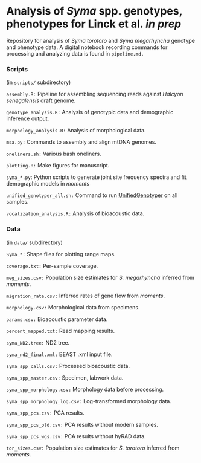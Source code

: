 # Analysis of *Syma* spp. genotypes, phenotypes for Linck et al. *in prep*

Repository for analysis of *Syma torotoro* and *Syma megarhyncha* genotype and phenotype data. A digital notebook recording commands for processing and analyzing data is found in `pipeline.md.`  

### Scripts  

(in `scripts/` subdirectory)  

`assembly.R:` Pipeline for assembling sequencing reads against *Halcyon senegalensis* draft genome.  

`genotype_analysis.R:` Analysis of genotypic data and demographic inference output.

`morphology_analysis.R:` Analysis of morphological data.  

`msa.py:` Commands to assembly and align mtDNA genomes.

`oneliners.sh:` Various bash oneliners.  

`plotting.R:` Make figures for manuscript.  

`syma_*.py`: Python scripts to generate joint site frequency spectra and fit demographic models in *moments*

`unified_genotyper_all.sh:` Command to run [UnifiedGenotyper](https://software.broadinstitute.org/gatk/documentation/tooldocs/3.8-0/org_broadinstitute_gatk_tools_walkers_genotyper_UnifiedGenotyper.php) on all samples.  

`vocalization_analysis.R:` Analysis of bioacoustic data.  

### Data   

(in `data/` subdirectory)  

`Syma_*:` Shape files for plotting range maps.

`coverage.txt:` Per-sample coverage.  

`meg_sizes.csv:` Population size estimates for *S. megarhyncha* inferred from *moments*.   

`migration_rate.csv:` Inferred rates of gene flow from *moments*.  

`morphology.csv:` Morphological data from specimens.  

`params.csv:` Bioacoustic parameter data.  

`percent_mapped.txt:` Read mapping results.  

`syma_ND2.tree:` ND2 tree.

`syma_nd2_final.xml:` BEAST .xml input file.

`syma_spp_calls.csv:` Processed bioacoustic data.  

`syma_spp_master.csv:` Specimen, labwork data.  

`syma_spp_morphology.csv:` Morphology data before processing.  

`syma_spp_morphology_log.csv:` Log-transformed morphology data.   

`syma_spp_pcs.csv:` PCA results.  

`syma_spp_pcs_old.csv:` PCA results without modern samples.   

`syma_spp_pcs_wgs.csv:` PCA results without hyRAD data.   

`tor_sizes.csv:` Population size estimates for *S. torotoro* inferred from *moments*.   
